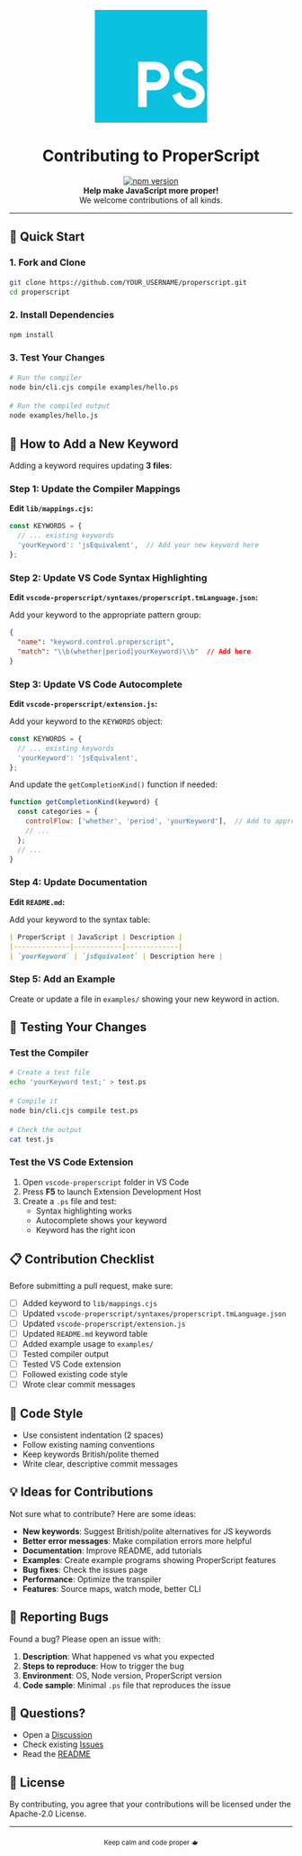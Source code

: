 <p align="center">
  <img src="./images/ProperScript_Logo.svg" width="200px" alt="ProperScript Logo" />
</p>

<h1 align="center">Contributing to ProperScript</h1>

<p align="center">
  <a href="https://badge.fury.io/js/properscript"><img src="https://badge.fury.io/js/properscript.svg" alt="npm version" height="18"></a><br>
  <strong>Help make JavaScript more proper!</strong><br>
  We welcome contributions of all kinds.
</p>

---

## 🚀 Quick Start

### 1. Fork and Clone
```bash
git clone https://github.com/YOUR_USERNAME/properscript.git
cd properscript
```

### 2. Install Dependencies
```bash
npm install
```

### 3. Test Your Changes
```bash
# Run the compiler
node bin/cli.cjs compile examples/hello.ps

# Run the compiled output
node examples/hello.js
```

## 📝 How to Add a New Keyword

Adding a keyword requires updating **3 files**:

### Step 1: Update the Compiler Mappings

**Edit `lib/mappings.cjs`:**
```javascript
const KEYWORDS = {
  // ... existing keywords
  'yourKeyword': 'jsEquivalent',  // Add your new keyword here
};
```

### Step 2: Update VS Code Syntax Highlighting

**Edit `vscode-properscript/syntaxes/properscript.tmLanguage.json`:**

Add your keyword to the appropriate pattern group:
```json
{
  "name": "keyword.control.properscript",
  "match": "\\b(whether|period|yourKeyword)\\b"  // Add here
}
```

### Step 3: Update VS Code Autocomplete

**Edit `vscode-properscript/extension.js`:**

Add your keyword to the `KEYWORDS` object:
```javascript
const KEYWORDS = {
  // ... existing keywords
  'yourKeyword': 'jsEquivalent',
};
```

And update the `getCompletionKind()` function if needed:
```javascript
function getCompletionKind(keyword) {
  const categories = {
    controlFlow: ['whether', 'period', 'yourKeyword'],  // Add to appropriate category
    // ...
  };
  // ...
}
```

### Step 4: Update Documentation

**Edit `README.md`:**

Add your keyword to the syntax table:
```markdown
| ProperScript | JavaScript | Description |
|--------------|------------|-------------|
| `yourKeyword` | `jsEquivalent` | Description here |
```

### Step 5: Add an Example

Create or update a file in `examples/` showing your new keyword in action.

## 🧪 Testing Your Changes

### Test the Compiler
```bash
# Create a test file
echo 'yourKeyword test;' > test.ps

# Compile it
node bin/cli.cjs compile test.ps

# Check the output
cat test.js
```

### Test the VS Code Extension

1. Open `vscode-properscript` folder in VS Code
2. Press **F5** to launch Extension Development Host
3. Create a `.ps` file and test:
   - Syntax highlighting works
   - Autocomplete shows your keyword
   - Keyword has the right icon

## 📋 Contribution Checklist

Before submitting a pull request, make sure:

- [ ] Added keyword to `lib/mappings.cjs`
- [ ] Updated `vscode-properscript/syntaxes/properscript.tmLanguage.json`
- [ ] Updated `vscode-properscript/extension.js`
- [ ] Updated `README.md` keyword table
- [ ] Added example usage to `examples/`
- [ ] Tested compiler output
- [ ] Tested VS Code extension
- [ ] Followed existing code style
- [ ] Wrote clear commit messages

## 🎨 Code Style

- Use consistent indentation (2 spaces)
- Follow existing naming conventions
- Keep keywords British/polite themed
- Write clear, descriptive commit messages

## 💡 Ideas for Contributions

Not sure what to contribute? Here are some ideas:

- **New keywords**: Suggest British/polite alternatives for JS keywords
- **Better error messages**: Make compilation errors more helpful
- **Documentation**: Improve README, add tutorials
- **Examples**: Create example programs showing ProperScript features
- **Bug fixes**: Check the issues page
- **Performance**: Optimize the transpiler
- **Features**: Source maps, watch mode, better CLI

## 🐛 Reporting Bugs

Found a bug? Please open an issue with:

1. **Description**: What happened vs what you expected
2. **Steps to reproduce**: How to trigger the bug
3. **Environment**: OS, Node version, ProperScript version
4. **Code sample**: Minimal `.ps` file that reproduces the issue

## 💬 Questions?

- Open a [Discussion](https://github.com/ingStudiosOfficial/properscript/discussions)
- Check existing [Issues](https://github.com/ingStudiosOfficial/properscript/issues)
- Read the [README](README.md)

## 📜 License

By contributing, you agree that your contributions will be licensed under the Apache-2.0 License.

---

<p align="center">
  <sub>Keep calm and code proper 🫖</sub>
</p>